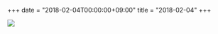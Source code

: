 +++
date = "2018-02-04T00:00:00+09:00"
title = "2018-02-04"
+++

<img class="img-fluid" src="/2018-02-04.jpg" />
